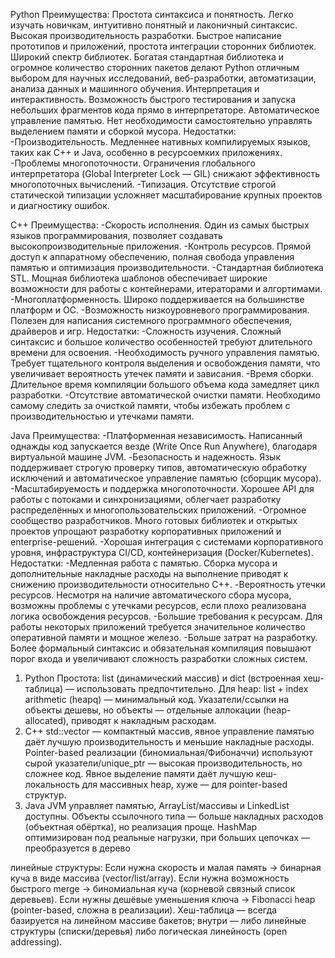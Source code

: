 Python
Преимущества:
Простота синтаксиса и понятность. Легко изучать новичкам, интуитивно понятный и лаконичный синтаксис.
Высокая производительность разработки. Быстрое написание прототипов и приложений, простота интеграции сторонних библиотек.
Широкий спектр библиотек. Богатая стандартная библиотека и огромное количество сторонних пакетов делают Python отличным выбором для научных исследований, веб-разработки, автоматизации, анализа данных и машинного обучения.
Интерпретация и интерактивность. Возможность быстрого тестирования и запуска небольших фрагментов кода прямо в интерпретаторе.
Автоматическое управление памятью. Нет необходимости самостоятельно управлять выделением памяти и сборкой мусора.
Недостатки:
-Производительность. Медленнее нативных компилируемых языков, таких как C++ и Java, особенно в ресурсоемких приложениях.
-Проблемы многопоточности. Ограничения глобального интерпретатора (Global Interpreter Lock — GIL) снижают эффективность многопоточных вычислений.
-Типизация. Отсутствие строгой статической типизации усложняет масштабирование крупных проектов и диагностику ошибок.

C++
Преимущества:
-Скорость исполнения. Один из самых быстрых языков программирования, позволяет создавать высокопроизводительные приложения.
-Контроль ресурсов. Прямой доступ к аппаратному обеспечению, полная свобода управления памятью и оптимизация производительности.
-Стандартная библиотека STL. Мощная библиотека шаблонов обеспечивает широкие возможности для работы с контейнерами, итераторами и алгортимами.
-Многоплатформенность. Широко поддерживается на большинстве платформ и ОС.
-Возможность низкоуровневого программирования. Полезен для написания системного программного обеспечения, драйверов и игр.
Недостатки:
-Сложность изучения. Сложный синтаксис и большое количество особенностей требуют длительного времени для освоения.
-Необходимость ручного управления памятью. Требует тщательного контроля выделения и освобождения памяти, что увеличивает вероятность утечек памяти и зависания.
-Время сборки. Длительное время компиляции большого объема кода замедляет цикл разработки.
-Отсутствие автоматической очистки памяти. Необходимо самому следить за очисткой памяти, чтобы избежать проблем с производительностью и утечками памяти.

Java
Преимущества:
-Платформенная независимость. Написанный однажды код запускается везде (Write Once Run Anywhere), благодаря виртуальной машине JVM.
-Безопасность и надежность. Язык поддерживает строгую проверку типов, автоматическую обработку исключений и автоматическое управление памятью (сборщик мусора).
-Масштабируемость и поддержка многопоточности. Хорошее API для работы с потоками и синхронизациями, облегчает разработку распределённых и многопользовательских приложений.
-Огромное сообщество разработчиков. Много готовых библиотек и открытых проектов упрощают разработку корпоративных приложений и enterprise-решений.
-Хорошая интеграция с системами корпоративного уровня, инфраструктура CI/CD, контейнеризация (Docker/Kubernetes).
Недостатки:
-Медленная работа с памятью. Сборка мусора и дополнительные накладные расходы на выполнение приводят к снижению производительности относительно C++.
-Вероятность утечки ресурсов. Несмотря на наличие автоматического сбора мусора, возможны проблемы с утечками ресурсов, если плохо реализована логика освобождения ресурсов.
-Большие требования к ресурсам. Для работы некоторых приложений требуется значительное количество оперативной памяти и мощное железо.
-Больше затрат на разработку. Более формальный синтаксис и обязательная компиляция повышают порог входа и увеличивают сложность разработки сложных систем.

 1. Python
Простота: list (динамический массив) и dict (встроенная хеш-таблица) — использовать предпочтительно.
Для heap: list + index arithmetic (heapq) — минимальный код.
Указатели/ссылки на объекты дешевы, но объекты — отдельные аллокации (heap-allocated), приводят к накладным расходам.
 2. C++
std::vector — компактный массив, явное управление памятью даёт лучшую производительность и меньшие накладные расходы.
Pointer-based реализации (биномиальная/Фибоначчи) используют сырой указатели/unique_ptr — высокая производительность, но сложнее код.
Явное выделение памяти даёт лучшую кеш-локальность для массивных heap, хуже — для pointer-based структур.
 3. Java
JVM управляет памятью, ArrayList/массивы и LinkedList доступны.
Объекты ссылочного типа — больше накладных расходов (объектная обёртка), но реализация проще.
HashMap оптимизирован под реальные нагрузки, при больших цепочках — преобразуется в дерево

 линейные структуры:
 Если нужна скорость и малая память → бинарная куча в виде массива (vector/list/array).
 Если нужна возможность быстрого merge → биномиальная куча (корневой связный список деревьев).
 Если нужны дешёвые уменьшения ключа → Fibonacci heap (pointer-based, сложна в реализации).
 Хеш-таблица — всегда базируется на линейном массиве бакетов; внутри — либо линейные структуры (списки/деревья) либо логическая линейность (open addressing).
